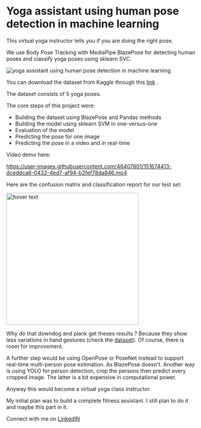 # Yoga assistant using human pose detection in machine learning

This virtual yoga instructor tells you if you are doing the right pose.

We use Body Pose Tracking with MediaPipe BlazePose for detecting human poses and classify yoga poses using sklearn SVC.

![yoga assistant using human pose detection in machine learning](https://i.ibb.co/Hr2pSFX/yoga-assistant.png)

You can download the dataset from Kaggle through this [link](https://www.kaggle.com/niharika41298/yoga-poses-dataset) . 

The dataset consists of 5 yoga poses. 

The core steps of this project were: 
- Building the dataset using BlazePose and Pandas methods
- Building the model using sklearn SVM in one-versus-one
- Evaluation of the model
- Predicting the pose for one image 
- Predicting the pose in a video and in real-time

Video demo here:

https://user-images.githubusercontent.com/46407601/151674413-dceddca6-0432-4ed7-af94-b2fef78da846.mp4

Here are the confusion matrix and classification report for our test set:

<img src="https://user-images.githubusercontent.com/46407601/151783322-83f2e4f9-f265-4bac-87b9-f62f411eb2dc.png" width="350" title="hover text">  

Why do that downdog and plank get theses results ? Because they show less variations in hand gestures (check the [dataset](https://www.kaggle.com/niharika41298/yoga-poses-dataset)). Of course, there is room for improvement. 

A further step would be using OpenPose or PoseNet instead to support real-time multi-person pose estimation. 
As BlazePose doesn't.
Another way is using YOLO for person detection, crop the persons then predict every cropped image.
The latter is a bit expensive in computational power. 

Anyway this would become a virtual yoga class instructor.

My initial plan was to build a complete fitness assistant. I still plan to do it and maybe this part in it.

Connect with me on [LinkedIN](https://www.linkedin.com/in/p%C3%A9rel-degla-b7b944138/) 
